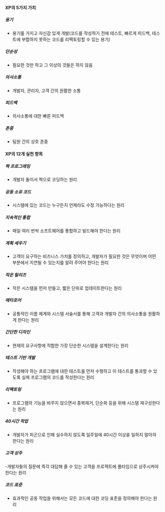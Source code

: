 #### XP의 5가지 가치
##### 용기
- 용기를 가지고 자신감 있게 개발(코드를 작성하기 전에 테스트, 빠르게 피드백, 테스트에 부합하지 못하는 코드를 리팩토링할 수 있는 용기)
##### 단순성
- 필요한 것만 하고 그 이상의 것들은 하지 않음
##### 의사소통
- 개발자, 관리자, 고객 간의 원활한 소통
##### 피드백
- 의사소통에 대한 빠른 피드백
##### 존중
- 팀원 간의 상호 존중

#### XP의 12개 실천 항목
##### 짝 프로그래밍
- 개발자 둘이서 짝으로 코딩하는 원리
##### 공동 소유 코드
- 시스템에 있는 코드는 누구든지 언제라도 수정 가능하다는 원리
##### 지속적인 통합
- 매일 여러 번씩 소프트웨어를 통합하고 빌드해야 한다는 원리
##### 계획 세우기
- 고객이 요구하는 비즈니스 가치를 정의하고, 개발자가 필요한 것은 무엇이며 어떤 부분에서 지연될 수 있는지를 알려 주어야 한다는 원리
##### 작은 릴리즈
- 작은 시스템을 먼저 만들고, 짧은 단위로 업데이트한다는 원리
##### 메타포어
- 공통적인 이름 체계와 시스템 서술서를 통해 고객과 개발자 간의 의사소통을 원활하게 한다는 원리
##### 간단한 디자인
- 현재의 요구사항에 적합한 가장 단순한 시스템을 설계한다는 원리
##### 테스트 기반 개발
- 작성해야 하는 프로그램에 대한 테스트를 먼저 수행하고 이 테스트를 통과할 수 있도록 실제 프로그램의 코드를 작성한다는 원리
##### 리팩토링
- 프로그램의 기능을 바꾸지 않으면서 중복제거, 단순화 등을 위해 시스템 재구성한다는 원리
##### 40시간 작업
- 개발자가 피곤으로 인해 실수하지 않도록 일주일에 40시간 이상을 일하지 말아햐 한다는 원리
##### 고객 상주
-개발자들의 질문에 즉각 대답해 줄 수 있는 고객을 프로젝트에 풀타임으로 상주시켜야한다는 원리
##### 코드 표준
- 효과적인 공동 작업을 위해서는 모든 코드에 대한 코딩 표준을 정의해야 한다는 원리



